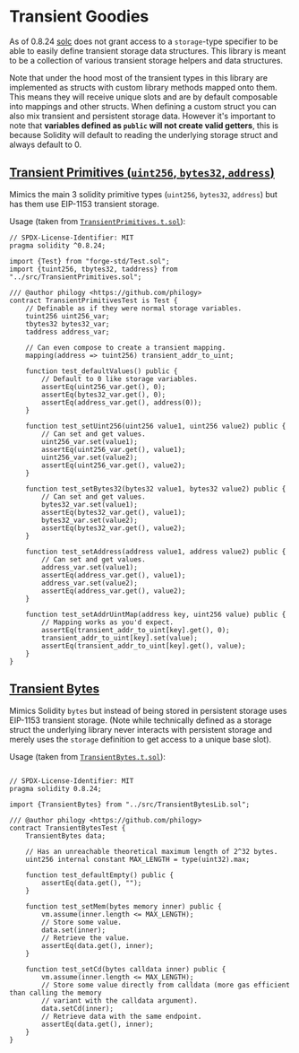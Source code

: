 # Transient Goodies

As of 0.8.24 [solc](https://github.com/ethereum/solidity) does not grant access to a `storage`-type
specifier to be able to easily define transient storage data structures. This library is meant to be a
collection of various transient storage helpers and data structures.

Note that under the hood most of the transient types in this library are implemented as structs with
custom library methods mapped onto them. This means they will receive unique slots and are by
default composable into mappings and other structs. When defining a custom struct you
can also mix transient and persistent storage data. However it's important to note that **variables
defined as `public` will not create valid getters**, this is because Solidity will default to
reading the underlying storage struct and always default to 0.


## [Transient Primitives (`uint256`, `bytes32`, `address`)](./src/TransientPrimitives.sol)

Mimics the main 3 solidity primitive types (`uint256`, `bytes32`, `address`) but has them use
EIP-1153 transient storage.


Usage (taken from [`TransientPrimitives.t.sol`](./test/TransientPrimitives.t.sol)):

```solidity
// SPDX-License-Identifier: MIT
pragma solidity ^0.8.24;

import {Test} from "forge-std/Test.sol";
import {tuint256, tbytes32, taddress} from "../src/TransientPrimitives.sol";

/// @author philogy <https://github.com/philogy>
contract TransientPrimitivesTest is Test {
    // Definable as if they were normal storage variables.
    tuint256 uint256_var;
    tbytes32 bytes32_var;
    taddress address_var;

    // Can even compose to create a transient mapping.
    mapping(address => tuint256) transient_addr_to_uint;

    function test_defaultValues() public {
        // Default to 0 like storage variables.
        assertEq(uint256_var.get(), 0);
        assertEq(bytes32_var.get(), 0);
        assertEq(address_var.get(), address(0));
    }

    function test_setUint256(uint256 value1, uint256 value2) public {
        // Can set and get values.
        uint256_var.set(value1);
        assertEq(uint256_var.get(), value1);
        uint256_var.set(value2);
        assertEq(uint256_var.get(), value2);
    }

    function test_setBytes32(bytes32 value1, bytes32 value2) public {
        // Can set and get values.
        bytes32_var.set(value1);
        assertEq(bytes32_var.get(), value1);
        bytes32_var.set(value2);
        assertEq(bytes32_var.get(), value2);
    }

    function test_setAddress(address value1, address value2) public {
        // Can set and get values.
        address_var.set(value1);
        assertEq(address_var.get(), value1);
        address_var.set(value2);
        assertEq(address_var.get(), value2);
    }

    function test_setAddrUintMap(address key, uint256 value) public {
        // Mapping works as you'd expect.
        assertEq(transient_addr_to_uint[key].get(), 0);
        transient_addr_to_uint[key].set(value);
        assertEq(transient_addr_to_uint[key].get(), value);
    }
}
```

## [Transient Bytes](./src/TransientBytesLib.sol)

Mimics Solidity `bytes` but instead of being stored in persistent storage uses EIP-1153 transient
storage. (Note while technically defined as a storage struct the underlying library never interacts
with persistent storage and merely uses the `storage` definition to get access to a unique base slot).

Usage (taken from [`TransientBytes.t.sol`](./test/TransientBytes.t.sol)):

```solidity

// SPDX-License-Identifier: MIT
pragma solidity 0.8.24;

import {TransientBytes} from "../src/TransientBytesLib.sol";

/// @author philogy <https://github.com/philogy>
contract TransientBytesTest {
    TransientBytes data;

    // Has an unreachable theoretical maximum length of 2^32 bytes.
    uint256 internal constant MAX_LENGTH = type(uint32).max;

    function test_defaultEmpty() public {
        assertEq(data.get(), "");
    }

    function test_setMem(bytes memory inner) public {
        vm.assume(inner.length <= MAX_LENGTH);
        // Store some value.
        data.set(inner);
        // Retrieve the value.
        assertEq(data.get(), inner);
    }

    function test_setCd(bytes calldata inner) public {
        vm.assume(inner.length <= MAX_LENGTH);
        // Store some value directly from calldata (more gas efficient than calling the memory
        // variant with the calldata argument).
        data.setCd(inner);
        // Retrieve data with the same endpoint.
        assertEq(data.get(), inner);
    }
}
```
